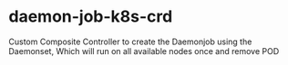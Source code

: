 # daemon-job-k8s-crd
Custom Composite Controller to create the Daemonjob using the Daemonset, Which will run on all available nodes once and remove POD
